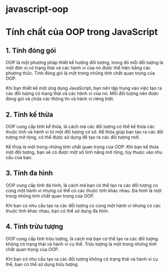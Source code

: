 # javascript-oop

# Tính chất của OOP trong JavaScript

## 1. Tính đóng gói

OOP là một phương pháp thiết kế hướng đối tượng, trong đó mỗi đối tượng là một đơn vị có trạng thái và các hành vi của nó được thể hiện bằng các phương thức. Tính đóng gói là một trong những tính chất quan trọng của OOP.

Khi bạn thiết kế một ứng dụng JavaScript, bạn nên tập trung vào việc tạo ra các đối tượng có trạng thái và các hành vi của nó. Mỗi đối tượng nên được đóng gói và chứa các thông tin và hành vi riêng biệt.

## 2. Tính kế thừa

OOP cung cấp tính kế thừa, là cách mà các đối tượng có thể kế thừa các thuộc tính và hành vi từ một đối tượng cơ sở. Kế thừa giúp bạn tạo ra các đối tượng mở rộng, có thể được sử dụng để tạo ra các đối tượng mới.

Kế thừa là một trong những tính chất quan trọng của OOP. Khi bạn kế thừa một đối tượng, bạn sẽ có được một số tính năng mở rộng, tùy thuộc vào nhu cầu của bạn.

## 3. Tính đa hình

OOP cung cấp tính đa hình, là cách mà bạn có thể tạo ra các đối tượng có cùng một hành vi nhưng có thể có các thuộc tính khác nhau. Đa hình là một trong những tính chất quan trọng của OOP.

Khi bạn có nhu cầu tạo ra các đối tượng có cùng một hành vi nhưng có các thuộc tính khác nhau, bạn có thể sử dụng đa hình.

## 4. Tính trừu tượng

OOP cung cấp tính trừu tượng, là cách mà bạn có thể tạo ra các đối tượng không có trạng thái và hành vi cụ thể. Trừu tượng là một trong những tính chất quan trọng của OOP.

Khi bạn có nhu cầu tạo ra các đối tượng không có trạng thái và hành vi cụ thể, bạn có thể sử dụng trừu tượng.
